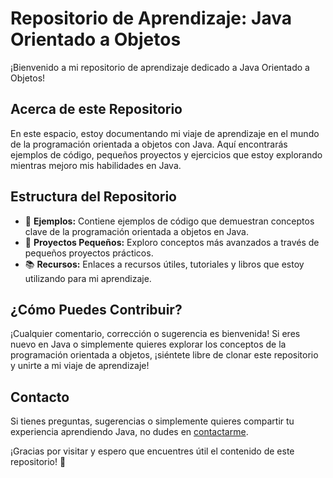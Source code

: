 # Repositorio de Aprendizaje: Java Orientado a Objetos

¡Bienvenido a mi repositorio de aprendizaje dedicado a Java Orientado a Objetos!

## Acerca de este Repositorio

En este espacio, estoy documentando mi viaje de aprendizaje en el mundo de la programación orientada a objetos con Java. Aquí encontrarás ejemplos de código, pequeños proyectos y ejercicios que estoy explorando mientras mejoro mis habilidades en Java.

## Estructura del Repositorio

- 📂 **Ejemplos:** Contiene ejemplos de código que demuestran conceptos clave de la programación orientada a objetos en Java.
- 🚀 **Proyectos Pequeños:** Exploro conceptos más avanzados a través de pequeños proyectos prácticos.
- 📚 **Recursos:** Enlaces a recursos útiles, tutoriales y libros que estoy utilizando para mi aprendizaje.

## ¿Cómo Puedes Contribuir?

¡Cualquier comentario, corrección o sugerencia es bienvenida! Si eres nuevo en Java o simplemente quieres explorar los conceptos de la programación orientada a objetos, ¡siéntete libre de clonar este repositorio y unirte a mi viaje de aprendizaje!

## Contacto

Si tienes preguntas, sugerencias o simplemente quieres compartir tu experiencia aprendiendo Java, no dudes en [contactarme](https://twitter.com/pabloccsanchez).

¡Gracias por visitar y espero que encuentres útil el contenido de este repositorio! 🌟